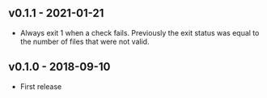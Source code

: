 ## v0.1.1 - 2021-01-21

* Always exit 1 when a check fails. Previously the exit status was equal to
  the number of files that were not valid.


## v0.1.0 - 2018-09-10

* First release
